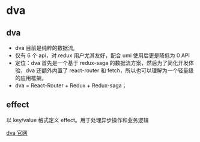 # dva

## dva

- dva 目前是纯粹的数据流,
- 仅有 6 个 api，对 redux 用户尤其友好，配合 umi 使用后更是降低为 0 API
- 定位：dva 首先是一个基于 redux-saga 的数据流方案，然后为了简化开发体验，dva 还额外内置了 react-router 和 fetch，所以也可以理解为一个轻量级的应用框架。
- dva = React-Router + Redux + Redux-saga；

## effect

以 key/value 格式定义 effect。用于处理异步操作和业务逻辑

[dva 官网](https://dvajs.com/)
